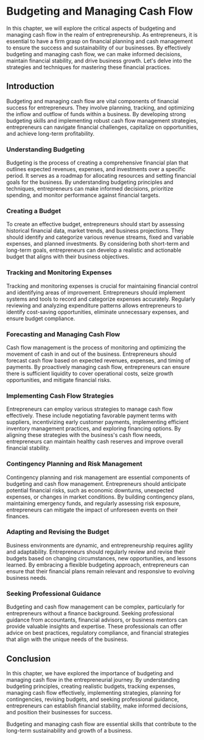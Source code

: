 Budgeting and Managing Cash Flow
=========================================

In this chapter, we will explore the critical aspects of budgeting and managing cash flow in the realm of entrepreneurship. As entrepreneurs, it is essential to have a firm grasp on financial planning and cash management to ensure the success and sustainability of our businesses. By effectively budgeting and managing cash flow, we can make informed decisions, maintain financial stability, and drive business growth. Let's delve into the strategies and techniques for mastering these financial practices.

Introduction
------------

Budgeting and managing cash flow are vital components of financial success for entrepreneurs. They involve planning, tracking, and optimizing the inflow and outflow of funds within a business. By developing strong budgeting skills and implementing robust cash flow management strategies, entrepreneurs can navigate financial challenges, capitalize on opportunities, and achieve long-term profitability.

### Understanding Budgeting

Budgeting is the process of creating a comprehensive financial plan that outlines expected revenues, expenses, and investments over a specific period. It serves as a roadmap for allocating resources and setting financial goals for the business. By understanding budgeting principles and techniques, entrepreneurs can make informed decisions, prioritize spending, and monitor performance against financial targets.

### Creating a Budget

To create an effective budget, entrepreneurs should start by assessing historical financial data, market trends, and business projections. They should identify and categorize various revenue streams, fixed and variable expenses, and planned investments. By considering both short-term and long-term goals, entrepreneurs can develop a realistic and actionable budget that aligns with their business objectives.

### Tracking and Monitoring Expenses

Tracking and monitoring expenses is crucial for maintaining financial control and identifying areas of improvement. Entrepreneurs should implement systems and tools to record and categorize expenses accurately. Regularly reviewing and analyzing expenditure patterns allows entrepreneurs to identify cost-saving opportunities, eliminate unnecessary expenses, and ensure budget compliance.

### Forecasting and Managing Cash Flow

Cash flow management is the process of monitoring and optimizing the movement of cash in and out of the business. Entrepreneurs should forecast cash flow based on expected revenues, expenses, and timing of payments. By proactively managing cash flow, entrepreneurs can ensure there is sufficient liquidity to cover operational costs, seize growth opportunities, and mitigate financial risks.

### Implementing Cash Flow Strategies

Entrepreneurs can employ various strategies to manage cash flow effectively. These include negotiating favorable payment terms with suppliers, incentivizing early customer payments, implementing efficient inventory management practices, and exploring financing options. By aligning these strategies with the business's cash flow needs, entrepreneurs can maintain healthy cash reserves and improve overall financial stability.

### Contingency Planning and Risk Management

Contingency planning and risk management are essential components of budgeting and cash flow management. Entrepreneurs should anticipate potential financial risks, such as economic downturns, unexpected expenses, or changes in market conditions. By building contingency plans, maintaining emergency funds, and regularly assessing risk exposure, entrepreneurs can mitigate the impact of unforeseen events on their finances.

### Adapting and Revising the Budget

Business environments are dynamic, and entrepreneurship requires agility and adaptability. Entrepreneurs should regularly review and revise their budgets based on changing circumstances, new opportunities, and lessons learned. By embracing a flexible budgeting approach, entrepreneurs can ensure that their financial plans remain relevant and responsive to evolving business needs.

### Seeking Professional Guidance

Budgeting and cash flow management can be complex, particularly for entrepreneurs without a finance background. Seeking professional guidance from accountants, financial advisors, or business mentors can provide valuable insights and expertise. These professionals can offer advice on best practices, regulatory compliance, and financial strategies that align with the unique needs of the business.

Conclusion
----------

In this chapter, we have explored the importance of budgeting and managing cash flow in the entrepreneurial journey. By understanding budgeting principles, creating realistic budgets, tracking expenses, managing cash flow effectively, implementing strategies, planning for contingencies, revising budgets, and seeking professional guidance, entrepreneurs can establish financial stability, make informed decisions, and position their businesses for success.

Budgeting and managing cash flow are essential skills that contribute to the long-term sustainability and growth of a business.
